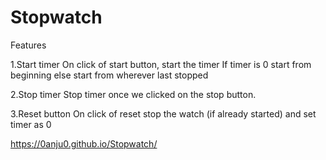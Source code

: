 # Stopwatch

Features

1.Start timer
  On click of start button, start the timer
  If timer is 0 start from beginning else start from wherever last stopped

2.Stop timer
  Stop timer once we clicked on the stop button.

3.Reset button
  On click of reset stop the watch (if already started) and set timer as 0
  
  https://0anju0.github.io/Stopwatch/
